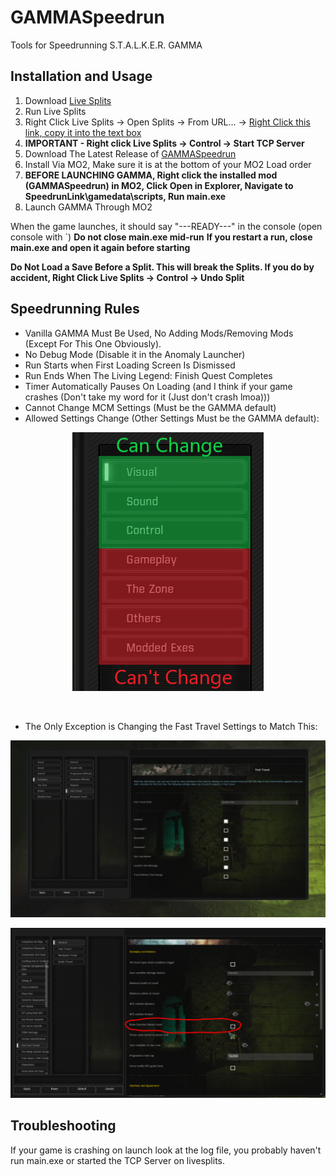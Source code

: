 # GAMMASpeedrun
Tools for Speedrunning S.T.A.L.K.E.R. GAMMA

## Installation and Usage
1. Download [Live Splits](http://livesplit.org/downloads/)
2. Run Live Splits
3. Right Click Live Splits -> Open Splits -> From URL... -> [Right Click this link, copy it into the text box](https://raw.githubusercontent.com/NullMoxy/GAMMASpeedrun/main/GAMMASpeedrun.lss)
4. **IMPORTANT - Right click Live Splits -> Control -> Start TCP Server**
5. Download The Latest Release of [GAMMASpeedrun](https://github.com/NullMoxy/GAMMASpeedrun/releases/download/Release/GAMMASpeedrun.zip)
6. Install Via MO2, Make sure it is at the bottom of your MO2 Load order
7. **BEFORE LAUNCHING GAMMA, Right click the installed mod (GAMMASpeedrun) in MO2, Click Open in Explorer, Navigate to SpeedrunLink\gamedata\scripts, Run main.exe**
8. Launch GAMMA Through MO2

When the game launches, it should say "---READY---" in the console (open console with `)
**Do not close main.exe mid-run**
**If you restart a run, close main.exe and open it again before starting**

**Do Not Load a Save Before a Split. This will break the Splits. If you do by accident, Right Click Live Splits -> Control -> Undo Split**

## Speedrunning Rules
- Vanilla GAMMA Must Be Used, No Adding Mods/Removing Mods (Except For This One Obviously).
- No Debug Mode (Disable it in the Anomaly Launcher)
- Run Starts when First Loading Screen Is Dismissed
- Run Ends When The Living Legend: Finish Quest Completes
- Timer Automatically Pauses On Loading (and I think if your game crashes (Don't take my word for it (Just don't crash lmoa)))
- Cannot Change MCM Settings (Must be the GAMMA default)
- Allowed Settings Change (Other Settings Must be the GAMMA default):

<p align="center">
  <img src="https://raw.githubusercontent.com/NullMoxy/GAMMASpeedrun/main/imgs/AllowedSettings.png">
</p>

<br>

- The Only Exception is Changing the Fast Travel Settings to Match This:
<p align="center">
  <img src="https://raw.githubusercontent.com/NullMoxy/GAMMASpeedrun/main/imgs/FastTravelSettings.png">
</p>

<p align="center">
  <img src="https://raw.githubusercontent.com/NullMoxy/GAMMASpeedrun/main/imgs/BrainScorcherBlocks.PNG">
</p>


## Troubleshooting
If your game is crashing on launch look at the log file, you probably haven't run main.exe or started the TCP Server on livesplits.
